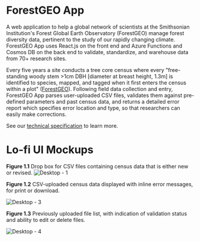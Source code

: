 # ForestGEO App

A web application to help a global network of scientists at the Smithsonian Institution's Forest Global Earth Observatory (ForestGEO) manage forest diversity data, pertinent to the study of our rapidly changing climate. ForestGEO App uses React.js on the front end and Azure Functions and Cosmos DB on the back end to validate, standardize, and warehouse data from 70+ research sites.

Every five years a site conducts a tree core census where every "free-standing woody stem >1cm DBH \[diameter at breast height, 1.3m\] is identified to species, mapped, and tagged when it first enters the census within a plot" ([ForestGEO](https://forestgeo.si.edu/protocols/forest-census)). Following field data collection and entry, ForestGEO App parses user-uploaded CSV files, validates them against pre-defined parameters and past census data, and returns a detailed error report which specifies error location and type, so that researchers can easily make corrections.

See our [technical specification](https://github.com/ForestGeoHack/ForestGEO/wiki/ForestGEO-App-Specification) to learn more.

# Lo-fi UI Mockups

**Figure 1.1** Drop box for CSV files containing census data that is either new or revised.
![Desktop - 1](https://user-images.githubusercontent.com/43100092/169610973-abeb7f02-18c6-4b4f-a764-9f972433cabc.jpg)

**Figure 1.2** CSV-uploaded census data displayed with inline error messages, for print or download.

![Desktop - 3](https://user-images.githubusercontent.com/43100092/169610999-bf7be3d1-3a7d-45ef-bdee-371a54d343a0.jpg)

**Figure 1.3** Previously uploaded file list, with indication of validation status and ability to edit or delete files.

![Desktop - 4](https://user-images.githubusercontent.com/43100092/169611038-1e8c8150-ef0d-4a91-8408-50bed59970fd.jpg)

